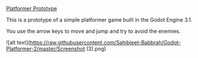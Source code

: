 <u>Platformer Prototype</u> 

This is a prototype of a simple platformer game built in the Godot Engine 3.1.

You use the arrow keys to move and jump and try to avoid the enemies.

![alt text](https://raw.githubusercontent.com/Sahibjeet-Babbrah/Godot-Platformer-2/master/Screenshot (3).png)
